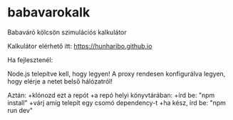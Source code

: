 # babavarokalk
Babaváró kölcsön szimulációs kalkulátor

Kalkulátor elérhető itt: https://hunharibo.github.io

Ha fejlesztenél:

Node.js telepítve kell, hogy legyen! A proxy rendesen konfigurálva legyen, hogy elérje a netet belső hálózatról!

Aztán: 
+klónozd ezt a repót
+a repó helyi könyvtárában:
    +írd be: "npm install"
    +várj amíg telepít egy csomó dependency-t
    +ha kész, írd be: "npm run dev"